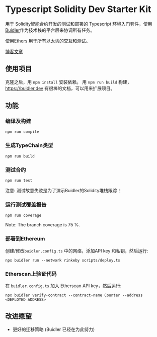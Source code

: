 # Typescript Solidity Dev Starter Kit


用于 Solidity智能合约开发的测试和部署的 Typescript 环境入门套件，使用[Buidler](https://buidler.dev)作为技术栈的平台层来协调所有任务。

使用[Ethers](https://learnblockchain.cn/docs/ethers.js/) 用于所有以太坊的交互和测试。

[博客文章](https://learnblockchain.cn/article/1196)


## 使用项目

克隆之后，用 `npm install` 安装依赖。
用  `npm run build` 构建， https://buidler.dev 有很棒的文档，可以用来扩展项目。


## 功能

### 编译及构建

`npm run compile`

### 生成TypeChain类型

`npm run build`

### 测试合约

`npm run test`

注意: 测试故意失败是为了演示Buidler的Solidity堆栈跟踪！

### 运行测试覆盖报告

`npm run coverage`

Note: The branch coverage is 75 %.

### 部署到Ethereum

创建/修改`buidler.config.ts`  中的网络，添加API key 和私钥，然后运行:

`npx buidler run --network rinkeby scripts/deploy.ts`

### Etherscan上验证代码

在 `buidler.config.ts` 加入 Etherscan API key，然后运行:

`npx buidler verify-contract --contract-name Counter --address <DEPLOYED ADDRESS>`

## 改进愿望

- 更好的迁移策略 (Buidler 已经在为此努力)


